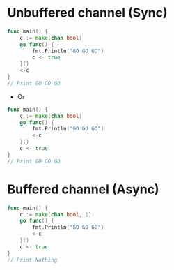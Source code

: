 Unbuffered channel (Sync)
=====
```go
func main() {
    c := make(chan bool)
    go func() {
        fmt.Println("GO GO GO")
        c <- true
    }()
    <-c
}
// Print GO GO GO
```
* Or
```go
func main() {
    c := make(chan bool)
    go func() {
        fmt.Println("GO GO GO")
        <-c
    }()
    c <- true
}
// Print GO GO GO
```

Buffered channel (Async)
=====
```go
func main() {
    c := make(chan bool, 1)
    go func() {
        fmt.Println("GO GO GO")
        <-c
    }()
    c <- true
}
// Print Nothing
```
